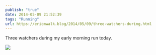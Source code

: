 ```yaml
---
publish: "true"
date: 2014-05-09 21:52:39
tags: "Running"
url: https://ericmwalk.blog/2014/05/09/three-watchers-during.html
---
```


Three watchers during my early morning run today.

![](https://ericmwalk.blog/uploads/2022/519868fb5e.jpg)